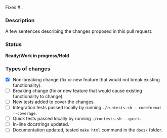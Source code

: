 Fixes # .

### Description
A few sentences describing the changes proposed in this pull request.

### Status
**Ready/Work in progress/Hold**

### Types of changes
<!--- Put an `x` in all the boxes that apply, and remove the not applicable items -->
- [x] Non-breaking change (fix or new feature that would not break existing functionality).
- [ ] Breaking change (fix or new feature that would cause existing functionality to change).
- [ ] New tests added to cover the changes.
- [ ] Integration tests passed locally by running `./runtests.sh --codeformat --coverage`.
- [ ] Quick tests passed locally by running `./runtests.sh --quick`.
- [ ] In-line docstrings updated.
- [ ] Documentation updated, tested `make html` command in the `docs/` folder.
